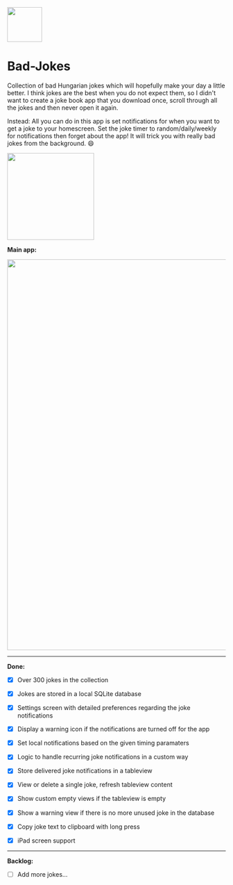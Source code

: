 <img src="http://i.imgur.com/FJq4iww.png" width="80px" />
<h1>Bad-Jokes</h1>

Collection of bad Hungarian jokes which will hopefully make your day a little better. I think jokes are the best when you do not expect them, so I didn't want to create a joke book app that you download once, scroll through all the jokes and then never open it again. 

Instead: All you can do in this app is set notifications for when you want to get a joke to your homescreen. Set the joke timer to random/daily/weekly for notifications then forget about the app! It will trick you with really bad jokes from the background. :smile:

<a href="https://itunes.apple.com/hu/app/apple-store/id1360622257?mt=8" target="_blank"><img src="https://i.imgur.com/y8YlOOH.png" width="200"></a>


**Main app:**

<img src="https://i.imgur.com/plsRr5Q.jpg" width="900px" />

___
**Done:**

- [x] Over 300 jokes in the collection
- [x] Jokes are stored in a local SQLite database
- [x] Settings screen with detailed preferences regarding the joke notifications
- [x] Display a warning icon if the notifications are turned off for the app
- [x] Set local notifications based on the given timing paramaters
- [x] Logic to handle recurring joke notifications in a custom way
- [x] Store delivered joke notifications in a tableview
- [x] View or delete a single joke, refresh tableview content
- [x] Show custom empty views if the tableview is empty
- [x] Show a warning view if there is no more unused joke in the database
- [x] Copy joke text to clipboard with long press
- [x] iPad screen support


___
**Backlog:**


- [ ] Add more jokes...

